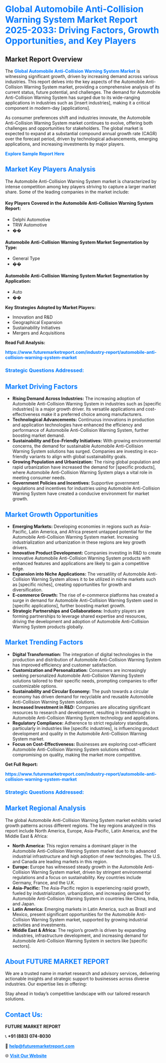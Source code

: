 <h1 style="color: #007BFF;">Global Automobile Anti-Collision Warning System Market Report 2025-2033: Driving Factors, Growth Opportunities, and Key Players</h1>

<section id="overview">
<h2>Market Report Overview</h2>
<p>The <a href="https://www.futuremarketreport.com/industry-report/automobile-anti-collision-warning-system-market" style="color: #007BFF; text-decoration: none;"><strong>Global Automobile Anti-Collision Warning System Market</strong></a> is witnessing significant growth, driven by increasing demand across various industries. This report delves into the key aspects of the Automobile Anti-Collision Warning System market, providing a comprehensive analysis of its current status, future potential, and challenges. The demand for Automobile Anti-Collision Warning System has surged due to its wide-ranging applications in industries such as [insert industries], making it a critical component in modern-day [applications].</p>
<p>As consumer preferences shift and industries innovate, the Automobile Anti-Collision Warning System market continues to evolve, offering both challenges and opportunities for stakeholders. The global market is expected to expand at a substantial compound annual growth rate (CAGR) over the forecast period, driven by technological advancements, emerging applications, and increasing investments by major players.</p>
</section>

<section id="overview">
<p><a href="https://www.futuremarketreport.com/request-sample/reportId=117689" style="color: #007BFF; text-decoration: none;"><strong>Explore Sample Report Here</strong></a></p>
</section>

<section id="key-players">
<h2 style="color: #007BFF;">Market Key Players Analysis</h2>
<p>The Automobile Anti-Collision Warning System market is characterized by intense competition among key players striving to capture a larger market share. Some of the leading companies in the market include:</p>
<h4>Key Players Covered in the Automobile Anti-Collision Warning System Report:</h4>
<ul><li>Delphi Automotive</li><li>TRW Automotive</li><li>��</li></ul>
<h4>Automobile Anti-Collision Warning System Market Segmentation by Type:</h4>
<ul><li>General Type</li><li>��</li></ul>

<h4>Automobile Anti-Collision Warning System Market Segmentation by Application:</h4>
<ul><li>Auto</li><li>��</li></ul>
<p><strong>Key Strategies Adopted by Market Players:</strong></p>
<ul>
<li>Innovation and R&D</li>
<li>Geographical Expansion</li>
<li>Sustainability Initiatives</li>
<li>Mergers and Acquisitions</li>
</ul>
</section>

<section>
<p><strong>Read Full Analysis: </strong></p><a href="https://www.futuremarketreport.com/industry-report/automobile-anti-collision-warning-system-market" style="color: #007BFF; text-decoration: none;"><strong>https://www.futuremarketreport.com/industry-report/automobile-anti-collision-warning-system-market</strong></a>
<h3 style="color: #007BFF;">Strategic Questions Addressed:</h3>
</section>

<section id="driving-factors">
<h2 style="color: #007BFF;">Market Driving Factors</h2>
<ul>
<li><strong>Rising Demand Across Industries:</strong> The increasing adoption of Automobile Anti-Collision Warning System in industries such as [specific industries] is a major growth driver. Its versatile applications and cost-effectiveness make it a preferred choice among manufacturers.</li>
<li><strong>Technological Advancements:</strong> Continuous innovations in production and application technologies have enhanced the efficiency and performance of Automobile Anti-Collision Warning System, further boosting market demand.</li>
<li><strong>Sustainability and Eco-Friendly Initiatives:</strong> With growing environmental concerns, the demand for sustainable Automobile Anti-Collision Warning System solutions has surged. Companies are investing in eco-friendly variants to align with global sustainability goals.</li>
<li><strong>Growing Population and Urbanization:</strong> The rising global population and rapid urbanization have increased the demand for [specific products], where Automobile Anti-Collision Warning System plays a vital role in meeting consumer needs.</li>
<li><strong>Government Policies and Incentives:</strong> Supportive government regulations and incentives for industries using Automobile Anti-Collision Warning System have created a conducive environment for market growth.</li>
</ul>
</section>

<section id="growth-opportunities">
<h2 style="color: #007BFF;">Market Growth Opportunities</h2>
<ul>
<li><strong>Emerging Markets:</strong> Developing economies in regions such as Asia-Pacific, Latin America, and Africa present untapped potential for the Automobile Anti-Collision Warning System market. Increasing industrialization and urbanization in these regions are key growth drivers.</li>
<li><strong>Innovative Product Development:</strong> Companies investing in R&D to create innovative Automobile Anti-Collision Warning System products with enhanced features and applications are likely to gain a competitive edge.</li>
<li><strong>Expansion into Niche Applications:</strong> The versatility of Automobile Anti-Collision Warning System allows it to be utilized in niche markets such as [specific niches], creating opportunities for growth and diversification.</li>
<li><strong>E-commerce Growth:</strong> The rise of e-commerce platforms has created a surge in demand for Automobile Anti-Collision Warning System used in [specific applications], further boosting market growth.</li>
<li><strong>Strategic Partnerships and Collaborations:</strong> Industry players are forming partnerships to leverage shared expertise and resources, driving the development and adoption of Automobile Anti-Collision Warning System products globally.</li>
</ul>
</section>

<section id="trending-factors">
<h2 style="color: #007BFF;">Market Trending Factors</h2>
<ul>
<li><strong>Digital Transformation:</strong> The integration of digital technologies in the production and distribution of Automobile Anti-Collision Warning System has improved efficiency and customer satisfaction.</li>
<li><strong>Customization and Personalization:</strong> Consumers are increasingly seeking personalized Automobile Anti-Collision Warning System solutions tailored to their specific needs, prompting companies to offer customizable options.</li>
<li><strong>Sustainability and Circular Economy:</strong> The push towards a circular economy has driven demand for recyclable and reusable Automobile Anti-Collision Warning System solutions.</li>
<li><strong>Increased Investment in R&D:</strong> Companies are allocating significant resources to research and development, resulting in breakthroughs in Automobile Anti-Collision Warning System technology and applications.</li>
<li><strong>Regulatory Compliance:</strong> Adherence to strict regulatory standards, particularly in industries like [specific industries], is influencing product development and quality in the Automobile Anti-Collision Warning System market.</li>
<li><strong>Focus on Cost-Effectiveness:</strong> Businesses are exploring cost-efficient Automobile Anti-Collision Warning System solutions without compromising on quality, making the market more competitive.</li>
</ul>
</section>

<section>
<p><strong>Get Full Report: </strong></p><a href="https://www.futuremarketreport.com/industry-report/automobile-anti-collision-warning-system-market" style="color: #007BFF; text-decoration: none;"><strong>https://www.futuremarketreport.com/industry-report/automobile-anti-collision-warning-system-market</strong></a>
<h3 style="color: #007BFF;">Strategic Questions Addressed:</h3>
</section>


<section id="regional-analysis">
<h2 style="color: #007BFF;">Market Regional Analysis</h2>
<p>The global Automobile Anti-Collision Warning System market exhibits varied growth patterns across different regions. The key regions analyzed in this report include North America, Europe, Asia-Pacific, Latin America, and the Middle East & Africa:</p>
<ul>
<li><strong>North America:</strong> This region remains a dominant player in the Automobile Anti-Collision Warning System market due to its advanced industrial infrastructure and high adoption of new technologies. The U.S. and Canada are leading markets in this region.</li>
<li><strong>Europe:</strong> Europe has witnessed steady growth in the Automobile Anti-Collision Warning System market, driven by stringent environmental regulations and a focus on sustainability. Key countries include Germany, France, and the U.K.</li>
<li><strong>Asia-Pacific:</strong> The Asia-Pacific region is experiencing rapid growth, fueled by industrialization, urbanization, and increasing demand for Automobile Anti-Collision Warning System in countries like China, India, and Japan.</li>
<li><strong>Latin America:</strong> Emerging markets in Latin America, such as Brazil and Mexico, present significant opportunities for the Automobile Anti-Collision Warning System market, supported by growing industrial activities and investments.</li>
<li><strong>Middle East & Africa:</strong> The region’s growth is driven by expanding industries, infrastructure development, and increasing demand for Automobile Anti-Collision Warning System in sectors like [specific sectors].</li>
</ul>
</section>

<footer>
<h2 style="color: #007BFF;">About FUTURE MARKET REPORT</h2>
<p>We are a trusted name in market research and advisory services, delivering actionable insights and strategic support to businesses across diverse industries. Our expertise lies in offering:</p>

<p>Stay ahead in today’s competitive landscape with our tailored research solutions.</p>

<h2 style="color: #007BFF;">Contact Us:</h2>
<p><strong>FUTURE MARKET REPORT</strong></p>
<p>📞 <strong>+91 (883) 074-8030</strong></p>
<p>📧 <strong><a href="mailto:help@futuremarketreport.com" style="color: #007BFF;">help@futuremarketreport.com</a></strong></p>
<p>🌐 <strong><a href="https://www.futuremarketreport.com/" style="color: #007BFF;">Visit Our Website</a></strong></p>
</footer>